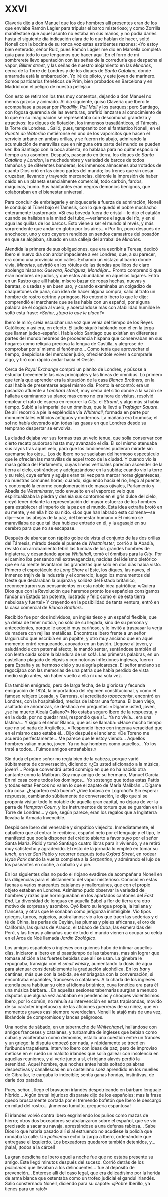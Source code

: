 # XXVI

Clavería dijo a don Manuel que los dos hombres allí presentes eran de los que
enviaba Ramón Lagier para tripular el barco misterioso; y como Zorrilla
manifestase que aquel asunto no estaba en sus manos, y no podía darles hasta el
siguiente día indicación clara de lo que habían de hacer, soltó Nonell con la
bocina de su ronca voz estas estridentes razones: «Yo estoy bien enterado,
señor Ruiz, pues Ramón Lagier me dio en Marsella completa guía para todo lo que
tengamos que hacer aquí. En el forro de mi sombrerete llevo apuntación con las
señas de la correduría que despacha el vapor, *Billiter street*, y las señas de
nuestro alojamiento en las *Minories*, cerca de la Torre de Londres y de los
diques de *Santa Catalina*, donde amarrada está la embarcación. Yo iré de
piloto, y este joven de marinero. Somos partidarios frenéticos de Prim, bien
probados en Barcelona y en Madrid con el peligro de nuestra pelleja.»

Con esto se retiraron los tres muy contentos, dejando a don Manuel no menos
gozoso y animado. Al día siguiente, quiso Clavería que Ibero le acompañase
a pasear por *Picadilly*, *Pall Mall* y los parques; pero Santiago, con fogosa
querencia de las aventuras, prefirió lanzarse al conocimiento de lo que en su
imaginación se representaba con descomunal grandeza y atractivos: los diques de
flotación, los inmensos trasatlánticos, el Támesis, la Torre de Londres...
Salió, pues, tempranito con el fantástico Nonell; en el *Puente de Waterloo*
metiéronse en uno de los vaporcitos que hacen el servicio urbano en ambas
orillas, y se fueron río abajo, admirando la acumulación de maravillas que en
ninguna otra parte del mundo se pueden ver. Iba Santiago con la boca abierta;
no hablaba para no quitar espacio ni tiempo a su asombro. Después, paseando en
tierra, los diques de *Santa Catalina* y *London*, la muchedumbre y variedad de
barcos de todos tamaños y de diferentes banderas; los inmensos almacenes
abarrotados de cuanto Dios crió en las cinco partes del mundo; los trenes que
sin cesar cruzaban, llevando y trayendo mercancías, diéronle la impresión de
haber caído en un planeta esencialmente comercial, todo carbón, fardos,
máquinas, humo.  Sus habitantes eran negros demonios benignos, que colaboraban
en el bienestar universal.

Para concluir de embriagarle y enloquecerle a fuerza de admiración, Nonell le
condujo al Túnel bajo el Támesis, con lo que quedó el pobre muchacho
enteramente trastornado. «Si esa bóveda fuera de cristal—le dijo el catalán
cuando se hallaban a la mitad del tubo,—veríamos el agua del río, y en el agua
las quillas de los barcos. Esto viene a ser el mundo al revés, y más
sorprendente que andar en globo por los aires...» Por fin, poco después de
anochecer, uno y otro cayeron rendidos en sendos camastros del posadón en que
se alojaban, situado en una calleja del arrabal de *Minories*.

Atendida la primera de sus obligaciones, que era escribir a Teresa, dedicó
Ibero el nuevo día con ardor impaciente a ver Londres, que, a su parecer, era
como una provincia con calles. Echando un vistazo al barrio donde vivía,
*Minories*, advirtió en los rótulos de las tiendas apellidos de claro abolengo
hispano: *Guevara*, *Rodríguez*, *Mondéjar*... Pronto comprendió que eran
nombres de judíos, y que estos abundaban en aquellos lugares. Entró en un
Rastro que allí había, mísero bazar de ropas hechas, nuevas y baratas, o usadas
y en buen uso, y cuando examinaba un colgadizo de chaquetones de pana, con idea
de hacer alguna compra, salió al trato un hombre de rostro cetrino y pringoso.
No entendió Ibero lo que le dijo; comprendió el marchante que se las había con
un español, por alguna palabra de él cogida al vuelo, y acercándose más con
afabilidad humilde le soltó esta frase: *«Señor, ¿topa lo que le place?»*

Ibero le miró; creía escuchar una voz que venía del tiempo de los Reyes
Católicos; y así era, en efecto. El judío siguió hablando con él en la jerga
que llaman judeo-español. Había oído Santiago que existían en diferentes partes
del mundo hebreos de procedencia hispana que conservaban en sus hogares como
reliquia preciosa la lengua de Castilla, y alegrose de comprobar por sí mismo
el fenómeno... Como tenía que aprovechar el tiempo, despidiose del mercader
judío, ofreciéndole volver a comprarle algo, y tiró con rápido andar hacia el
Oeste.

Cerca de *Royal Exchange* compró un planito de Londres, y púsose a estudiar
brevemente las vías principales y las líneas de ómnibus. Lo primero que tenía
que aprender era la situación de la casa *Blanco Brothers*, en la cual había de
presentarse aquel mismo día. Pronto la encontró: era un pasadizo afluente
a *Lombard street*, muy cerca del sitio donde a la sazón se hallaba examinando
su plano; mas como no era hora de visitas, resolvió emplear el rato de espera
en recorrer la *City*, el *Strand*, y algo más si había tiempo. Subió a la
imperial de un ómnibus, que le llevó a *Trafalgar Square*.  De allí recorrió
a pie la espléndida vía *Whitehall*, formada en parte por monumentales
edificios antiguos y modernos. La mañana era brumosa; el sol no había devorado
aún todas las gasas en que Londres desde su temprano despertar se envolvía.

La ciudad dejaba ver sus formas tras un velo tenue, que solía conservar con
cierto recato pudoroso hasta muy avanzado el día. El sol mismo atenuaba sus
rayos tras aquel velo, para que los londinenses pudieran mirarle sin quemarse
los ojos... Los de Ibero no se saciaban del hermoso espectáculo que le ofrecían
las maravillas de aquel trozo de la ciudad. Y cuando vio la masa gótica del
Parlamento, cuyas líneas verticales parecían ascender de la tierra al cielo,
estirándose y adelgazándose en la subida; cuando vio la torre y su reloj, cuya
esfera y agujas eran tal vez para marcar horas gigantescas, no nuestras comunes
horas; cuando, siguiendo hacia el río, llegó al puente, y contempló la enorme
conglomeración de masas ojivales, Parlamento y Abadía de *Westminster*, todo
envuelto en el vaporoso velo que espiritualizaba la piedra y desleía sus
contornos en el gris dulce del cielo, creyó tener delante la representación del
mayor esfuerzo de los hombres para establecer el imperio de la paz en el mundo.
Esta idea extraña brotó en su mente, y en ella hizo su nido. «Los que han
labrado esta colmena—se dijo—son las abejas de la paz, del bienestar humano.»
Él mismo se maravillaba de que tal idea hubiese entrado en él, y la agasajó en
su cerebro para que no se escapase.

Después de abarcar con rápido golpe de vista el conjunto de las dos orillas del
Támesis, mirado desde el puente de *Westminster*, corrió a la Abadía, revistó
con arrobamiento febril las tumbas de los grandes hombres de Inglaterra,
y desandando aprisa *Whitehall*, tomó el ómnibus para la *City*. Por el camino
iba pensando mil extravagancias, nacidas del ideísmo pletórico que en su mente
levantaron las grandezas que sólo en dos días había visto. Primero el
espectáculo de *Long Shore* al Este, los diques, las naves, el inmenso trajín
de la industria y el comercio; luego los monumentos del Oeste que declaraban la
pujanza y solidez del Estado británico, reconcentraron sus pensamientos en esta
noble idea patriótica: «¡Quiera Dios que con la Revolución que haremos pronto
los españoles consigamos fundar un Estado tan potente, ilustrado y feliz como
el de esta tierra nebulosa y fuerte!» Y creyendo en la posibilidad de tanta
ventura, entró en la casa comercial de *Blanco Brothers*.

Recibido fue por dos individuos, un inglés tieso y un español flexible, que ya
debía de tener noticia, no sólo de su llegada, sino de su persona
y antecedentes, porque le acogió muy cariñoso, y le invitó a traspasar la verja
de madera con rejillas metálicas. Encontrose Ibero frente a un señor
larguirucho que escribía en un pupitre, y otro muy anciano que en aquel momento
entró renqueando, apoyado en un bastón. Llegose al joven, y saludándole con
paternal afecto, le mandó sentar, sentándose también él con lenta caída sobre
la blandura de un sofá. Las primeras palabras, en un castellano plagado de
elipsis y con notorias inflexiones inglesas, fueron para España y su hermoso
cielo y su alegría picaresca. El señor anciano se regocijaba con las memorias
de una patria que había perdido de vista medio siglo antes, sin haber vuelto
a ella ni una sola vez.

Era también emigrado; pero de larga fecha, de la gloriosa y fecunda emigración
de 1824, la importadora del régimen constitucional, y como el famoso relojero
Losada, y Carreras, el acreditado *tobacconist*, encontró en Londres, con la
hospitalidad, medios de labrar una fortuna. El buen viejo, asaltado de
añoranzas, se deshacía en preguntas: «Dígame usted, joven, ¿se ha muerto Alcalá
Galiano?» No estaba seguro Ibero de la respuesta, y en la duda, por no quedar
mal, respondió que sí... Ya no vivía... era una lástima... Y siguió el señor
Blanco, que así se llamaba: «Hace mucho tiempo que no sé nada de Argüelles...»
Respondió Ibero con ingenua veracidad que en el mismo caso estaba él... Dijo
después el anciano: «De Toreno me acuerdo perfectamente... Me parece que le
estoy viendo... Aquellos hombres valían mucho, joven. Ya no hay hombres como
aquellos... Yo los traté a todos... Fuimos amigos entrañables.»

Sin duda el pobre señor no regía bien de la cabeza, porque varió súbitamente de
conversación, diciendo: «¿Es usted aficionado a la música, joven?... Porque
convendrá usted conmigo en que no ha nacido otra cantante como la Malibrán. Soy
muy amigo de su hermano, Manuel García. En mi casa come todos los domingos...
Yo sostengo que todas estas Pattis y todas estas Pencos no valen lo que el
zapato de María Malibrán... Dígame otra cosa: ¿Espartero está bueno? ¿Vive
todavía en Logroño?» Sin esperar respuesta, cambiando súbitamente de
conversación, le dijo que si se proponía visitar todo lo notable de aquella
gran capital, no dejara de ver la parra de *Hampton Court*, y los instrumentos
de tortura que se guardan en la Torre de Londres... y que, según parece, eran
los regalos que a Inglaterra llevaba la Armada Invencible.

Despidiose Ibero del venerable y simpático viejecito. Inmediatamente, el
caballero que al entrar le recibiera, español neto por el lenguaje y el tipo,
le manifestó que podía disponer del crédito abierto a favor suyo por el señor
Santa María. Pidió y tomó Santiago cuatro libras para ir viviendo, y se retiró
muy satisfecho y agradecido. El resto de la jornada lo empleó en tomar su
*lunch*, en ver *San* Pablo y recorrer después toda *Oxford Street*, en rodear
*Hyde Park* dando la vuelta completa a la *Serpentine*, y admirando el lujo de
los paseantes en coche, a caballo y a pie.

En los siguientes días no pudo el riojano evadirse de acompañar a Nonell en las
diligencias para el alistamiento del vapor misterioso. Conoció en estas faenas
a varios mareantes catalanes y mallorquines, que con el propio objeto estaban
en Londres. Asimismo pudo observar la variedad de hombres y razas que
hormigueaban en los apartados cantones del *East End*. La diversidad de lenguas
en aquella Babel a flor de tierra era otro motivo de sorpresa y asombro. Oyó
Ibero su lengua propia, la italiana y francesa, y otras que le sonaban como
jerigonza ininteligible. Vio tipos griegos, turcos, egipcios, australianos; vio
a los que traen las sederías y el té de China, las perlas de Ceylán, las plumas
y pieles africanas, el oro de California, las quinas de Arauco, el tabaco de
Cuba, las esmeraldas del Perú, y las fieras y alimañas que de todo el mundo
vienen a ocupar su celda en el Arca de Noé llamada *Jardín Zoológico*.

Los amigos españoles o ingleses con quienes hubo de intimar aquellos días,
iniciaron a Ibero en el pasatiempo de las tabernas, mas sin lograr que tomase
afición a las fuertes bebidas que allí se usan. La ginebra le repugnaba,
transigía con el *small whisky*, aumentando la dosis de agua para atenuar
considerablemente la graduación alcohólica. En los *bar* y cantinas, más que
con la bebida, se embriagaba con la conversación, si encontraba españoles,
franceses o catalanes. A la charla de los ingleses atendía para habituar su
oído al idioma británico, cuya fonética era para él una música bárbara... En
aquellas sesiones tabernarias surgían a menudo disputas que alguna vez acababan
en pendencias y choques violentísimos. Ibero, por lo común, no rehuía su
intervención en estas trapisondas, movido de su carácter impetuoso y de las
aficiones guerreras de su niñez, que en momentos graves casi siempre
reverdecían. Nonell le atajó más de una vez, librándole de compromisos y lances
peligrosos.

Una noche de sábado, en un tabernucho de *Whitechapel*, hallándose con amigos
franceses y catalanes, y turbamulta de ingleses que bebían como cubas
y vociferaban como demonios, estalló una cuestión entre un francés y un griego:
la disputa empezó por nada, y rápidamente se trocó en furibunda trapatiesta.
Intervino Ibero con ideas de paz; pero de improviso metiose en el ruedo un
maldito irlandés que solía gallear con insolencia en aquellas reuniones, y al
verle junto a sí, el riojano alavés perdió la serenidad. Aquel hombre, que
noches antes había soltado palabras despectivas y canallescas en un castellano
soez aprendido en los muelles de Gibraltar, le cargaba lo indecible; sentía
ganas hondas, instintivas, de darle dos patadas.

Pues, señor... llegó el bravucón irlandés despotricando en bárbaro
lenguaje híbrido... Algún brutal injurioso disparate dijo de los españoles;
mas la frase quedó bruscamente cortada por el tremendo bofetón que Ibero
le descargó en mitad del rostro... ¡Inmenso tumulto, greguería espantosa!

El irlandés volvió contra Ibero esgrimiendo los puños como mazas de hierro;
otros dos boxeadores se abalanzaron sobre el español, que se vio precisado
a sacar su navaja, aprestándose a una defensa rabiosa... Sabe Dios lo que
habría pasado allí si al estruendo no acudiese la policía que rondaba la
calle. Un *policeman* echó la zarpa a Ibero, ordenándole que entregase el
izquierdo. Los boxeadores quedaron también detenidos, y... ¡hala!, ¡todos
a la cárcel!

La gran desdicha de Ibero aquella noche fue que no estaba presente su amigo.
Este llegó minutos después del suceso. Corrió detrás de los *policemen* que
llevaban a los delincuentes... fue al depósito de prevención... Enterose allí
del caso legal, que era delicadísimo por la herida de arma blanca que ostentaba
como un trofeo judicial el gandul irlandés. Salió consternado Nonell, diciendo
para su capote: «¡Pobre Iberillo, ya tienes para un rato!»
